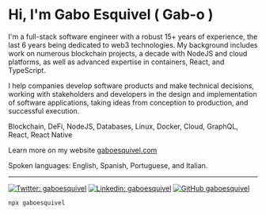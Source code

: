 # Hi, I'm Gabo Esquivel ( Gab-o )

I'm a full-stack software engineer with a robust 15+ years of experience, the last 6 years being dedicated to web3 technologies. My background includes work on numerous blockchain projects, a decade with NodeJS and cloud platforms, as well as advanced expertise in containers, React, and TypeScript.

I help companies develop software products and make technical decisions, working with stakeholders and developers in the design and implementation of software applications, taking ideas from conception to production, and successful execution.

Blockchain, DeFi, NodeJS, Databases, Linux, Docker, Cloud, GraphQL, React, React Native

Learn more on my website [gaboesquivel.com](https://gaboesquivel.com)

Spoken languages: English, Spanish, Portuguese, and Italian.


------


[![Twitter: gaboesquivel](https://img.shields.io/twitter/follow/gaboesquivel?style=social)](https://twitter.com/gaboesquivel)
[![Linkedin: gaboesquivel](https://img.shields.io/badge/-gaboesquivel-blue?style=flat-square&logo=Linkedin&logoColor=white&link=https://www.linkedin.com/in/gaboesquivel/)](https://www.linkedin.com/in/gaboesquivel/)
[![GitHub gaboesquivel](https://img.shields.io/github/followers/gaboesquivel?label=follow&style=social)](https://github.com/gaboesquivel)

```bash
npx gaboesquivel
```
